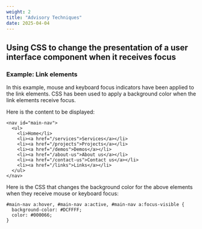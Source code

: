 ```yaml
---
weight: 2
title: "Advisory Techniques"
date: 2025-04-04
---
```


## Using CSS to change the presentation of a user interface component when it receives focus

### Example: Link elements

In this example, mouse and keyboard focus indicators have been applied to the link elements. CSS has been used to apply a background color when the link elements receive focus.

Here is the content to be displayed:
<pre aria-label="Code Example in HTML"><code>&lt;nav id=&quot;main-nav&quot;&gt;
  &lt;ul&gt;
    &lt;li&gt;Home&lt;/li&gt;
    &lt;li&gt;&lt;a href=&quot;/services&quot;&gt;Services&lt;/a&gt;&lt;/li&gt;
    &lt;li&gt;&lt;a href=&quot;/projects&quot;&gt;Projects&lt;/a&gt;&lt;/li&gt;
    &lt;li&gt;&lt;a href=&quot;/demos&quot;&gt;Demos&lt;/a&gt;&lt;/li&gt;
    &lt;li&gt;&lt;a href=&quot;/about-us&quot;&gt;About us&lt;/a&gt;&lt;/li&gt;
    &lt;li&gt;&lt;a href=&quot;/contact-us&quot;&gt;Contact us&lt;/a&gt;&lt;/li&gt;
    &lt;li&gt;&lt;a href=&quot;/links&quot;&gt;Links&lt;/a&gt;&lt;/li&gt;
  &lt;/ul&gt;
&lt;/nav&gt;</code></pre>
Here is the CSS that changes the background color for the above elements when they receive mouse or keyboard focus:
<pre aria-label="Code Example in CSS"><code>#main-nav a:hover, #main-nav a:active, #main-nav a:focus-visible {
  background-color: #DCFFFF;
  color: #000066;
}</code></pre>

